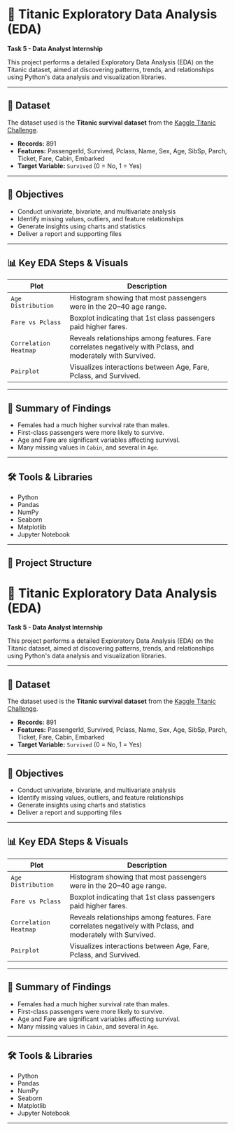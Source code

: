 # 🚢 Titanic Exploratory Data Analysis (EDA)

**Task 5 - Data Analyst Internship**

This project performs a detailed Exploratory Data Analysis (EDA) on the Titanic dataset, aimed at discovering patterns, trends, and relationships using Python's data analysis and visualization libraries.

---

## 📁 Dataset

The dataset used is the **Titanic survival dataset** from the [Kaggle Titanic Challenge](https://www.kaggle.com/c/titanic/data?select=train.csv).

- **Records:** 891
- **Features:** PassengerId, Survived, Pclass, Name, Sex, Age, SibSp, Parch, Ticket, Fare, Cabin, Embarked
- **Target Variable:** `Survived` (0 = No, 1 = Yes)

---

## 📌 Objectives

- Conduct univariate, bivariate, and multivariate analysis
- Identify missing values, outliers, and feature relationships
- Generate insights using charts and statistics
- Deliver a report and supporting files

---

## 📊 Key EDA Steps & Visuals

| Plot | Description |
|------|-------------|
| `Age Distribution` | Histogram showing that most passengers were in the 20–40 age range. |
| `Fare vs Pclass` | Boxplot indicating that 1st class passengers paid higher fares. |
| `Correlation Heatmap` | Reveals relationships among features. Fare correlates negatively with Pclass, and moderately with Survived. |
| `Pairplot` | Visualizes interactions between Age, Fare, Pclass, and Survived. |

---

## 📌 Summary of Findings

- Females had a much higher survival rate than males.
- First-class passengers were more likely to survive.
- Age and Fare are significant variables affecting survival.
- Many missing values in `Cabin`, and several in `Age`.

---

## 🛠 Tools & Libraries

- Python
- Pandas
- NumPy
- Seaborn
- Matplotlib
- Jupyter Notebook

---

## 📁 Project Structure

# 🚢 Titanic Exploratory Data Analysis (EDA)

**Task 5 - Data Analyst Internship**

This project performs a detailed Exploratory Data Analysis (EDA) on the Titanic dataset, aimed at discovering patterns, trends, and relationships using Python's data analysis and visualization libraries.

---

## 📁 Dataset

The dataset used is the **Titanic survival dataset** from the [Kaggle Titanic Challenge](https://www.kaggle.com/c/titanic/data?select=train.csv).

- **Records:** 891
- **Features:** PassengerId, Survived, Pclass, Name, Sex, Age, SibSp, Parch, Ticket, Fare, Cabin, Embarked
- **Target Variable:** `Survived` (0 = No, 1 = Yes)

---

## 📌 Objectives

- Conduct univariate, bivariate, and multivariate analysis
- Identify missing values, outliers, and feature relationships
- Generate insights using charts and statistics
- Deliver a report and supporting files

---

## 📊 Key EDA Steps & Visuals

| Plot | Description |
|------|-------------|
| `Age Distribution` | Histogram showing that most passengers were in the 20–40 age range. |
| `Fare vs Pclass` | Boxplot indicating that 1st class passengers paid higher fares. |
| `Correlation Heatmap` | Reveals relationships among features. Fare correlates negatively with Pclass, and moderately with Survived. |
| `Pairplot` | Visualizes interactions between Age, Fare, Pclass, and Survived. |

---

## 📌 Summary of Findings

- Females had a much higher survival rate than males.
- First-class passengers were more likely to survive.
- Age and Fare are significant variables affecting survival.
- Many missing values in `Cabin`, and several in `Age`.

---

## 🛠 Tools & Libraries

- Python
- Pandas
- NumPy
- Seaborn
- Matplotlib
- Jupyter Notebook

---

